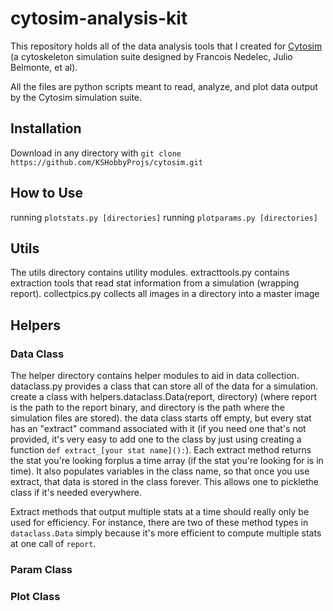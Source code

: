 # cytosim-analysis-kit

This repository holds all of the data analysis tools that I created for [Cytosim](https://gitlab.com/f-nedelec/cytosim) (a cytoskeleton simulation suite designed by Francois Nedelec, Julio Belmonte, et al).

All the files are python scripts meant to read, analyze, and plot data output by the Cytosim simulation suite.

## Installation
Download in any directory with `git clone https://github.com/KSHobbyProjs/cytosim.git`

## How to Use
running `plotstats.py [directories]`
running `plotparams.py [directories]`

## Utils
The utils directory contains utility modules. extracttools.py contains extraction tools that read stat information from a simulation (wrapping report). collectpics.py collects all images in a directory into a master image

## Helpers

### Data Class
The helper directory contains helper modules to aid in data collection. dataclass.py provides a class that can store all of the data for a simulation. create a class with helpers.dataclass.Data(report, directory) (where report is the path to the report binary, and directory is the path where the simulation files are stored). the data class starts off empty, but every stat has an "extract" command associated with it (if you need one that's not provided, it's very easy to add one to the class by just using creating a function `def extract_[your stat name]():`). Each extract method returns the stat you're looking forplus a time array (if the stat you're looking for is in time). It also populates variables in the class name, so that once you use extract, that data is stored in the class forever. This allows one to picklethe class if it's needed everywhere.

Extract methods that output multiple stats at a time should really only be used for efficiency. For instance, there are two of these method types in `dataclass.Data` simply because it's more efficient to compute multiple stats at one call of `report`.

### Param Class


### Plot Class
